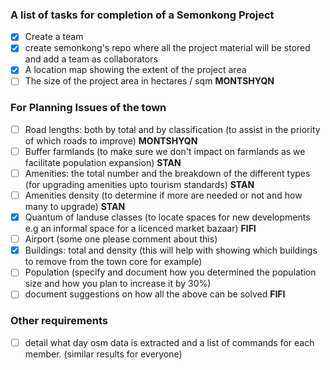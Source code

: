
### A list of tasks for completion of a Semonkong Project

- [x] Create a team 
- [x] create semonkong's repo where all the project material will be stored and add a team as collaborators
- [x] A location map showing the extent of the project area
- [ ] The size of the project area in hectares / sqm **MONTSHYQN**

###  For Planning Issues of the town

- [ ] Road  lengths: both by total and by classification (to assist in the priority of which roads to improve) **MONTSHYQN**
- [ ] Buffer farmlands (to make sure we don't impact on farmlands as we facilitate population expansion) **STAN**
- [ ] Amenities: the total number and the breakdown of the different types (for upgrading amenities upto tourism standards) **STAN**
- [ ] Amenities density (to determine if more are needed or not and how many to upgrade) **STAN**
- [x] Quantum of landuse classes (to locate spaces for new developments e.g an informal space for a licenced market bazaar) **FIFI**
- [ ] Airport (some one please comment about this)
- [x] Buildings: total and density (this will help with showing which buildings to remove from the town core for example)
- [ ] Population (specify and document how you determined the population size and how you plan to increase it by 30%)
- [ ] document suggestions on how all the above can be solved **FIFI**

### Other requirements
- [ ] detail what day osm data is extracted and a list of commands for each member. (similar results for everyone)
